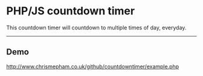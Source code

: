 <h1>PHP/JS countdown timer</h1>
This countdown timer will countdown to multiple times of day, everyday.
<hr>
<h2>Demo</h2>
<a href="http://www.chrismepham.co.uk/github/countdowntimer/example.php">http://www.chrismepham.co.uk/github/countdowntimer/example.php</a>
<br />